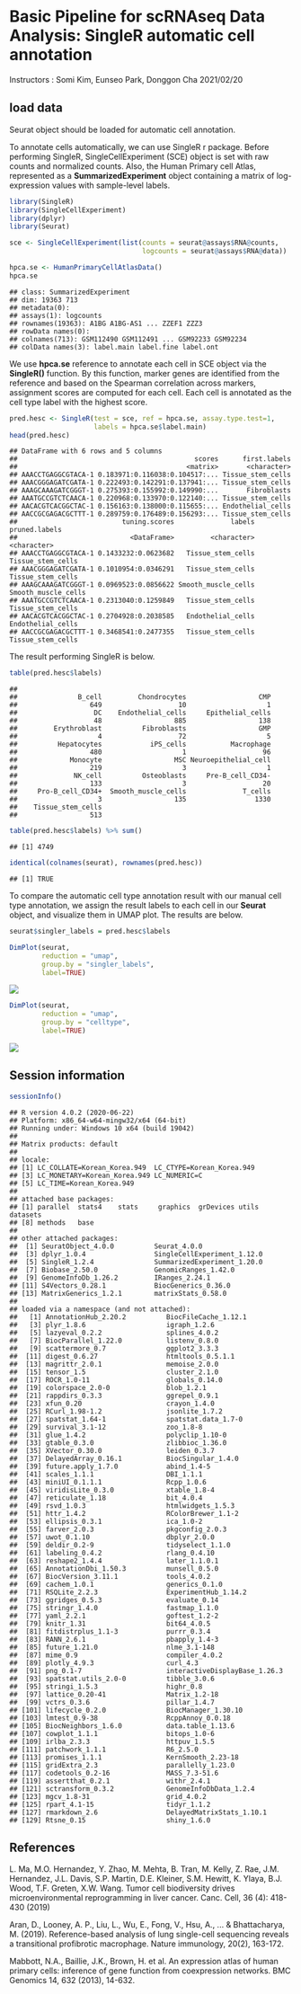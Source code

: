 Basic Pipeline for scRNAseq Data Analysis: SingleR automatic cell annotation
================
Instructors : Somi Kim, Eunseo Park, Donggon Cha
2021/02/20

## load data

Seurat object should be loaded for automatic cell annotation.

To annotate cells automatically, we can use SingleR r package. Before performing SingleR, SingleCellExperiment (SCE) object is set with raw counts and normalized counts. Also, the Human Primary cell Atlas, represented as a **SummarizedExperiment** object containing a matrix of log-expression values with sample-level labels.

``` r
library(SingleR)
library(SingleCellExperiment)
library(dplyr)
library(Seurat)

sce <- SingleCellExperiment(list(counts = seurat@assays$RNA@counts,
                                 logcounts = seurat@assays$RNA@data))

hpca.se <- HumanPrimaryCellAtlasData()
hpca.se
```

    ## class: SummarizedExperiment 
    ## dim: 19363 713 
    ## metadata(0):
    ## assays(1): logcounts
    ## rownames(19363): A1BG A1BG-AS1 ... ZZEF1 ZZZ3
    ## rowData names(0):
    ## colnames(713): GSM112490 GSM112491 ... GSM92233 GSM92234
    ## colData names(3): label.main label.fine label.ont

We use **hpca.se** reference to annotate each cell in SCE object via the **SingleR()** function. By this function, marker genes are identified from the reference and based on the Spearman correlation across markers, assignment scores are computed for each cell. Each cell is annotated as the cell type label with the highest score.

``` r
pred.hesc <- SingleR(test = sce, ref = hpca.se, assay.type.test=1,
                     labels = hpca.se$label.main)
head(pred.hesc)
```

    ## DataFrame with 6 rows and 5 columns
    ##                                            scores      first.labels
    ##                                          <matrix>       <character>
    ## AAACCTGAGGCGTACA-1 0.183971:0.116038:0.104517:... Tissue_stem_cells
    ## AAACGGGAGATCGATA-1 0.222493:0.142291:0.137941:... Tissue_stem_cells
    ## AAAGCAAAGATCGGGT-1 0.275393:0.155992:0.149990:...       Fibroblasts
    ## AAATGCCGTCTCAACA-1 0.220968:0.133970:0.122140:... Tissue_stem_cells
    ## AACACGTCACGGCTAC-1 0.156163:0.138000:0.115655:... Endothelial_cells
    ## AACCGCGAGACGCTTT-1 0.289759:0.176489:0.156293:... Tissue_stem_cells
    ##                          tuning.scores              labels       pruned.labels
    ##                            <DataFrame>         <character>         <character>
    ## AAACCTGAGGCGTACA-1 0.1433232:0.0623682   Tissue_stem_cells   Tissue_stem_cells
    ## AAACGGGAGATCGATA-1 0.1010954:0.0346291   Tissue_stem_cells   Tissue_stem_cells
    ## AAAGCAAAGATCGGGT-1 0.0969523:0.0856622 Smooth_muscle_cells Smooth_muscle_cells
    ## AAATGCCGTCTCAACA-1 0.2313040:0.1259849   Tissue_stem_cells   Tissue_stem_cells
    ## AACACGTCACGGCTAC-1 0.2704928:0.2038585   Endothelial_cells   Endothelial_cells
    ## AACCGCGAGACGCTTT-1 0.3468541:0.2477355   Tissue_stem_cells   Tissue_stem_cells

The result performing SingleR is below.

``` r
table(pred.hesc$labels)
```

    ## 
    ##               B_cell         Chondrocytes                  CMP 
    ##                  649                   10                    1 
    ##                   DC    Endothelial_cells     Epithelial_cells 
    ##                   48                  885                  138 
    ##         Erythroblast          Fibroblasts                  GMP 
    ##                    4                   72                    5 
    ##          Hepatocytes            iPS_cells           Macrophage 
    ##                  480                    1                   96 
    ##             Monocyte                  MSC Neuroepithelial_cell 
    ##                  219                    3                    1 
    ##              NK_cell          Osteoblasts     Pre-B_cell_CD34- 
    ##                  133                    3                   20 
    ##     Pro-B_cell_CD34+  Smooth_muscle_cells              T_cells 
    ##                    3                  135                 1330 
    ##    Tissue_stem_cells 
    ##                  513

``` r
table(pred.hesc$labels) %>% sum()
```

    ## [1] 4749

``` r
identical(colnames(seurat), rownames(pred.hesc))
```

    ## [1] TRUE

To compare the automatic cell type annotation result with our manual cell type annotation, we assign the result labels to each cell in our **Seurat** object, and visualize them in UMAP plot. The results are below.

``` r
seurat$singler_labels = pred.hesc$labels

DimPlot(seurat, 
        reduction = "umap",
        group.by = "singler_labels", 
        label=TRUE)
```

<img src="5.singler_files/figure-markdown_github/unnamed-chunk-5-1.png" style="display: block; margin: auto;" />

``` r
DimPlot(seurat, 
        reduction = "umap",
        group.by = "celltype", 
        label=TRUE)
```

<img src="5.singler_files/figure-markdown_github/unnamed-chunk-5-2.png" style="display: block; margin: auto;" />

## Session information

``` r
sessionInfo()
```

    ## R version 4.0.2 (2020-06-22)
    ## Platform: x86_64-w64-mingw32/x64 (64-bit)
    ## Running under: Windows 10 x64 (build 19042)
    ## 
    ## Matrix products: default
    ## 
    ## locale:
    ## [1] LC_COLLATE=Korean_Korea.949  LC_CTYPE=Korean_Korea.949   
    ## [3] LC_MONETARY=Korean_Korea.949 LC_NUMERIC=C                
    ## [5] LC_TIME=Korean_Korea.949    
    ## 
    ## attached base packages:
    ## [1] parallel  stats4    stats     graphics  grDevices utils     datasets 
    ## [8] methods   base     
    ## 
    ## other attached packages:
    ##  [1] SeuratObject_4.0.0          Seurat_4.0.0               
    ##  [3] dplyr_1.0.4                 SingleCellExperiment_1.12.0
    ##  [5] SingleR_1.2.4               SummarizedExperiment_1.20.0
    ##  [7] Biobase_2.50.0              GenomicRanges_1.42.0       
    ##  [9] GenomeInfoDb_1.26.2         IRanges_2.24.1             
    ## [11] S4Vectors_0.28.1            BiocGenerics_0.36.0        
    ## [13] MatrixGenerics_1.2.1        matrixStats_0.58.0         
    ## 
    ## loaded via a namespace (and not attached):
    ##   [1] AnnotationHub_2.20.2          BiocFileCache_1.12.1         
    ##   [3] plyr_1.8.6                    igraph_1.2.6                 
    ##   [5] lazyeval_0.2.2                splines_4.0.2                
    ##   [7] BiocParallel_1.22.0           listenv_0.8.0                
    ##   [9] scattermore_0.7               ggplot2_3.3.3                
    ##  [11] digest_0.6.27                 htmltools_0.5.1.1            
    ##  [13] magrittr_2.0.1                memoise_2.0.0                
    ##  [15] tensor_1.5                    cluster_2.1.0                
    ##  [17] ROCR_1.0-11                   globals_0.14.0               
    ##  [19] colorspace_2.0-0              blob_1.2.1                   
    ##  [21] rappdirs_0.3.3                ggrepel_0.9.1                
    ##  [23] xfun_0.20                     crayon_1.4.0                 
    ##  [25] RCurl_1.98-1.2                jsonlite_1.7.2               
    ##  [27] spatstat_1.64-1               spatstat.data_1.7-0          
    ##  [29] survival_3.1-12               zoo_1.8-8                    
    ##  [31] glue_1.4.2                    polyclip_1.10-0              
    ##  [33] gtable_0.3.0                  zlibbioc_1.36.0              
    ##  [35] XVector_0.30.0                leiden_0.3.7                 
    ##  [37] DelayedArray_0.16.1           BiocSingular_1.4.0           
    ##  [39] future.apply_1.7.0            abind_1.4-5                  
    ##  [41] scales_1.1.1                  DBI_1.1.1                    
    ##  [43] miniUI_0.1.1.1                Rcpp_1.0.6                   
    ##  [45] viridisLite_0.3.0             xtable_1.8-4                 
    ##  [47] reticulate_1.18               bit_4.0.4                    
    ##  [49] rsvd_1.0.3                    htmlwidgets_1.5.3            
    ##  [51] httr_1.4.2                    RColorBrewer_1.1-2           
    ##  [53] ellipsis_0.3.1                ica_1.0-2                    
    ##  [55] farver_2.0.3                  pkgconfig_2.0.3              
    ##  [57] uwot_0.1.10                   dbplyr_2.0.0                 
    ##  [59] deldir_0.2-9                  tidyselect_1.1.0             
    ##  [61] labeling_0.4.2                rlang_0.4.10                 
    ##  [63] reshape2_1.4.4                later_1.1.0.1                
    ##  [65] AnnotationDbi_1.50.3          munsell_0.5.0                
    ##  [67] BiocVersion_3.11.1            tools_4.0.2                  
    ##  [69] cachem_1.0.1                  generics_0.1.0               
    ##  [71] RSQLite_2.2.3                 ExperimentHub_1.14.2         
    ##  [73] ggridges_0.5.3                evaluate_0.14                
    ##  [75] stringr_1.4.0                 fastmap_1.1.0                
    ##  [77] yaml_2.2.1                    goftest_1.2-2                
    ##  [79] knitr_1.31                    bit64_4.0.5                  
    ##  [81] fitdistrplus_1.1-3            purrr_0.3.4                  
    ##  [83] RANN_2.6.1                    pbapply_1.4-3                
    ##  [85] future_1.21.0                 nlme_3.1-148                 
    ##  [87] mime_0.9                      compiler_4.0.2               
    ##  [89] plotly_4.9.3                  curl_4.3                     
    ##  [91] png_0.1-7                     interactiveDisplayBase_1.26.3
    ##  [93] spatstat.utils_2.0-0          tibble_3.0.6                 
    ##  [95] stringi_1.5.3                 highr_0.8                    
    ##  [97] lattice_0.20-41               Matrix_1.2-18                
    ##  [99] vctrs_0.3.6                   pillar_1.4.7                 
    ## [101] lifecycle_0.2.0               BiocManager_1.30.10          
    ## [103] lmtest_0.9-38                 RcppAnnoy_0.0.18             
    ## [105] BiocNeighbors_1.6.0           data.table_1.13.6            
    ## [107] cowplot_1.1.1                 bitops_1.0-6                 
    ## [109] irlba_2.3.3                   httpuv_1.5.5                 
    ## [111] patchwork_1.1.1               R6_2.5.0                     
    ## [113] promises_1.1.1                KernSmooth_2.23-18           
    ## [115] gridExtra_2.3                 parallelly_1.23.0            
    ## [117] codetools_0.2-16              MASS_7.3-51.6                
    ## [119] assertthat_0.2.1              withr_2.4.1                  
    ## [121] sctransform_0.3.2             GenomeInfoDbData_1.2.4       
    ## [123] mgcv_1.8-31                   grid_4.0.2                   
    ## [125] rpart_4.1-15                  tidyr_1.1.2                  
    ## [127] rmarkdown_2.6                 DelayedMatrixStats_1.10.1    
    ## [129] Rtsne_0.15                    shiny_1.6.0

## References

L. Ma, M.O. Hernandez, Y. Zhao, M. Mehta, B. Tran, M. Kelly, Z. Rae, J.M. Hernandez, J.L. Davis, S.P. Martin, D.E. Kleiner, S.M. Hewitt, K. Ylaya, B.J. Wood, T.F. Greten, X.W. Wang. Tumor cell biodiversity drives microenvironmental reprogramming in liver cancer. Canc. Cell, 36 (4): 418-430 (2019)

Aran, D., Looney, A. P., Liu, L., Wu, E., Fong, V., Hsu, A., ... & Bhattacharya, M. (2019). Reference-based analysis of lung single-cell sequencing reveals a transitional profibrotic macrophage. Nature immunology, 20(2), 163-172.

Mabbott, N.A., Baillie, J.K., Brown, H. et al. An expression atlas of human primary cells: inference of gene function from coexpression networks. BMC Genomics 14, 632 (2013), 14-632.
